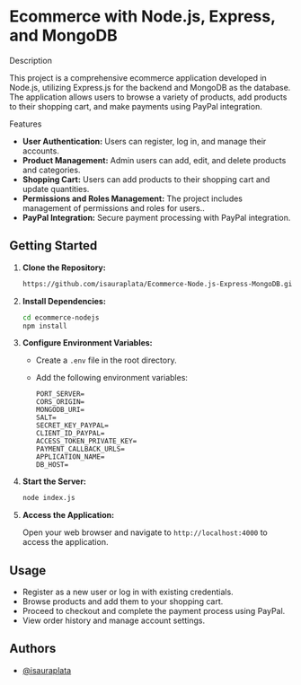 # Ecommerce with Node.js, Express, and MongoDB

Description

This project is a comprehensive ecommerce application developed in Node.js, utilizing Express.js for the backend and MongoDB as the database. The application allows users to browse a variety of products, add products to their shopping cart, and make payments using PayPal integration.

Features

- **User Authentication:** Users can register, log in, and manage their accounts.
- **Product Management:** Admin users can add, edit, and delete products and categories.
- **Shopping Cart:** Users can add products to their shopping cart and update quantities.
- **Permissions and Roles Management:** The project includes management of permissions and roles for users..
- **PayPal Integration:** Secure payment processing with PayPal integration.

## Getting Started

1. **Clone the Repository:**

    ```bash
    https://github.com/isauraplata/Ecommerce-Node.js-Express-MongoDB.git
    ```

2. **Install Dependencies:**

    ```bash
    cd ecommerce-nodejs
    npm install
    ```

3. **Configure Environment Variables:**

    - Create a `.env` file in the root directory.
    - Add the following environment variables:

        ```plaintext
        PORT_SERVER=
        CORS_ORIGIN=
        MONGODB_URI=
        SALT=
        SECRET_KEY_PAYPAL=
        CLIENT_ID_PAYPAL=
        ACCESS_TOKEN_PRIVATE_KEY=
        PAYMENT_CALLBACK_URLS=
        APPLICATION_NAME=
        DB_HOST=
        ```

4. **Start the Server:**

    ```bash
    node index.js
    ```

5. **Access the Application:**

    Open your web browser and navigate to `http://localhost:4000` to access the application.

## Usage

- Register as a new user or log in with existing credentials.
- Browse products and add them to your shopping cart.
- Proceed to checkout and complete the payment process using PayPal.
- View order history and manage account settings.

## Authors

- [@isauraplata](https://github.com/isauraplata)
